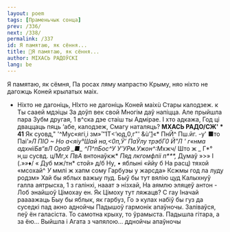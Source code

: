 ```yaml
---
layout: poem
tags: [Праменьчык сонца]
prev: /336/
next: /338/
permalink: /337
id: Я памятаю, як сёння...
title: 🚧Я памятаю, як сёння...
author: МІХАСЬ РАДОЎСКІ
lang: be
---
```



Я памятаю, як сёмня, Па росах ляму мапрастю Крыму, няо ніхто не дагожць Коней крылатых маіх.
- Ніхто не дагоніць, НІхто не дагоніць Коней маіхù
Стары калодзеж. к
Ты сааей мдэіцы За доўп век свой Многім даў напіцца.
Але прыйшла пара Зубм другая, 1 в^ска дэе стаіш ты Адмірае.
I хто адкажа, Год ці дваццаць пяць ‘абе, калодзеж, Смагу наталяць?
**МХАСЬ РАДО/СЖ' * 41**
Як суовд,"
'^Мус«ягі,і зм»™1Т<‘юд,0,г"'
&ù’[1](#sdfootnote1sym)«* ПнЙ^
Пш.йг. -у' ■то Паі’*»Л ПІО ~ Но а<яіу°Шай на,<0п,Ў’ ПаЎлу трэбГ0 Й”*Л ' г«нма адхнііБв“вЛ _Ора9_
_***■_ _^П^пБос^У_ У’УРм.Ужон^:М*хжч/ Што ж _ Г*° н,ш сусвд.
ц/Мг,х _ПвА_ внтонаўкж*
_Пяд_ _лкгомфліі_ _п***,_ Думаў »>» I (.»*»*♦/ « Дуб мж/тн* стой» д/б Ну, • яблыні «ййу б На расц) тяхой «мсохай^ _У_ ммлі ж хапм сому
Гарбуэы у жарсда»
Ксжмы год ла луду родзм» Хай бы яблых важыу пуд. Быў бы тут вялію цуд
Калыхнуў галла аятрысха, 1 з галінхі, нааат э нізхай, На аямлю эляцеў антон - Лоб энайшоў Цімохау ен.
Як Цімоху тут ляжацв? С гау Іначай раааажаць Быу бы яблык, як гарбуз, Го э кулах набіў бы гуз
да суседкі пад акно аднойчы Падышоў гармонік апаўночы. Заліваўся, пеў ён галасіста. То самотна крыху, то ўрамыста. Падышла гітара, а за ёю... Выйшла і Агата з чапялою...
дднойчы апаўночы
